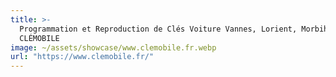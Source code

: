 ```yaml
---
title: >-
  Programmation et Reproduction de Clés Voiture Vannes, Lorient, Morbihan -
  CLÉMOBILE
image: ~/assets/showcase/www.clemobile.fr.webp
url: "https://www.clemobile.fr/"
---
```

